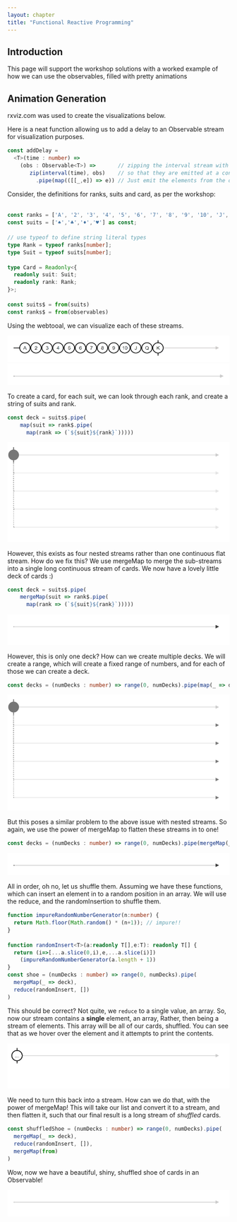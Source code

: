 ```yaml
---
layout: chapter
title: "Functional Reactive Programming"
---
```



## Introduction

This page will support the workshop solutions with a worked example of how we can use the observables, filled with pretty animations

## Animation Generation

rxviz.com was used to create the visualizations below.

Here is a neat function allowing us to add a delay to an Observable stream for visualization purposes.

```typescript
const addDelay =
  <T>(time : number) =>
    (obs : Observable<T>) =>       // zipping the interval stream with the given observable
       zip(interval(time), obs)    // so that they are emitted at a controlled rate.
         .pipe(map(([[_,e]) => e)) // Just emit the elements from the original stream (ignore the output of interval)
```

Consider, the definitions for ranks, suits and card, as per the workshop:

```typescript

const ranks = ['A', '2', '3', '4', '5', '6', '7', '8', '9', '10', 'J', 'Q', 'K'] as const;
const suits = ['♠','♣','♦','♥'] as const;

// use typeof to define string literal types
type Rank = typeof ranks[number];
type Suit = typeof suits[number];

type Card = Readonly<{
  readonly suit: Suit;
  readonly rank: Rank;
}>;

const suits$ = from(suits)
const ranks$ = from(observables)
```

Using the webtooal, we can visualize each of these streams.

![Rank Observable Visualized](/assets/images/chapterImages/frpanimated/rank.gif)
![Suit Observable Visualized](/assets/images/chapterImages/frpanimated/suit.gif)

To create a card, for each suit, we can look through each rank, and create a string of suits and rank.

```typescript
const deck = suits$.pipe(
    map(suit => rank$.pipe(
      map(rank => (`${suit}${rank}`)))))
```

![Deck Observable Visualized](/assets/images/chapterImages/frpanimated/mapDeck.gif)

However, this exists as four nested streams rather than one continuous flat stream. How do we fix this? We use mergeMap to merge the sub-streams into a single long continuous stream of cards. We now have a lovely little deck of cards :)

```typescript
const deck = suits$.pipe(
    mergeMap(suit => rank$.pipe(
      map(rank => (`${suit}${rank}`)))))
```

![Deck Observable Visualized](/assets/images/chapterImages/frpanimated/mergeMapDeck.gif)

However, this is only one deck? How can we create multiple decks. We will create a range, which will create a fixed range of numbers, and for each of those we can create a deck.

```typescript
const decks = (numDecks : number) => range(0, numDecks).pipe(map(_ => deck))
```

![Deck Observable Visualized](/assets/images/chapterImages/frpanimated/mapDecks.gif)

But this poses a similar problem to the above issue with nested streams. So again, we use the power of mergeMap to flatten these streams in to one!

```typescript
const decks = (numDecks : number) => range(0, numDecks).pipe(mergeMap(_ => deck))
```

![Deck Observable Visualized](/assets/images/chapterImages/frpanimated/mergemapDecks.gif)

All in order, oh no, let us shuffle them. Assuming we have these functions, which can insert an element in to a random position in an array. We will use the reduce, and the randomInsertion to shuffle them.

```typescript
function impureRandomNumberGenerator(n:number) {
  return Math.floor(Math.random() * (n+1)); // impure!!
}

function randomInsert<T>(a:readonly T[],e:T): readonly T[] {
  return (i=>[...a.slice(0,i),e,...a.slice(i)])
    (impureRandomNumberGenerator(a.length + 1))
}
const shoe = (numDecks : number) => range(0, numDecks).pipe(
  mergeMap(_ => deck), 
  reduce(randomInsert, [])
)
```

This should be correct? Not quite, we `reduce` to a single value, an array. So, now our stream contains a **single** element, an array, Rather, then being a stream of elements. This array will be all of our cards, shuffled. You can see that as we hover over the element and it attempts to print the contents.

![Deck Observable Visualized](/assets/images/chapterImages/frpanimated/singleItem.gif)

We need to turn this back into a stream. How can we do that, with the power of mergeMap! This will take our list and convert it to a stream, and then flatten it, such that our final result is a long stream of *shuffled* cards.

```typescript
const shuffledShoe = (numDecks : number) => range(0, numDecks).pipe(
  mergeMap(_ => deck), 
  reduce(randomInsert, []),
  mergeMap(from)
)
```

Wow, now we have a beautiful, shiny, shuffled shoe of cards in an Observable!

![Deck Observable Visualized](/assets/images/chapterImages/frpanimated/final.gif)
